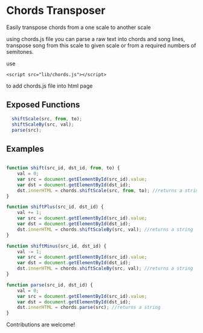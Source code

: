 # Chords Transposer #

Easily transpose chords from a one scale to another scale

using chords.js file you can parse a raw text into chords and song lines, transpose song from this scale to given scale or from a required numbers of semitones.

use
```
<script src="lib/chords.js"></script>
```
to add chords.js file into html page

## Exposed Functions
```javascript
  shiftScale(src, from, to);
  shiftScaleBy(src, val);
  parse(src);
```

## Examples ##
```javascript

function shift(src_id, dst_id, from, to) {
    val = 0;
    var src = document.getElementById(src_id).value;
    var dst = document.getElementById(dst_id);
    dst.innerHTML = chords.shiftScale(src, from, to); //returns a string
}

function shiftPlus(src_id, dst_id) {
    val += 1;
    var src = document.getElementById(src_id).value;
    var dst = document.getElementById(dst_id);
    dst.innerHTML = chords.shiftScaleBy(src, val); //returns a string
}

function shiftMinus(src_id, dst_id) {
    val -= 1;
    var src = document.getElementById(src_id).value;
    var dst = document.getElementById(dst_id);
    dst.innerHTML = chords.shiftScaleBy(src, val); //returns a string
}

function parse(src_id, dst_id) {
    val = 0;
    var src = document.getElementById(src_id).value;
    var dst = document.getElementById(dst_id);
    dst.innerHTML = chords.parse(src); //returns a string
}
```

Contributions are welcome!
